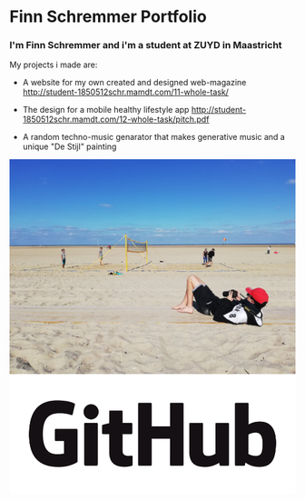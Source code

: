 # Finn Schremmer Portfolio

### I'm Finn Schremmer and i'm a student at ZUYD in Maastricht

My projects i made are:

* A website for my own created and designed web-magazine 
http://student-1850512schr.mamdt.com/11-whole-task/

* The design for a mobile healthy lifestyle app 
http://student-1850512schr.mamdt.com/12-whole-task/pitch.pdf

* A random techno-music genarator that makes generative music and a unique "De Stijl" painting 



![Ik op het strand](assets/img/strand.jpg)
[![Github logo](assets/img/GitHub_Logo.png)](https://github.com/finnfinsen)

